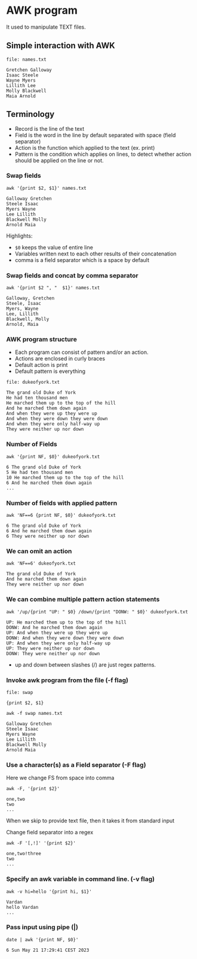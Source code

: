 # AWK program

It used to manipulate TEXT files.

## Simple interaction with AWK

`file: names.txt`
```text
Gretchen Galloway
Isaac Steele
Wayne Myers
Lillith Lee
Molly Blackwell
Maia Arnold
```
## Terminology

- Record is the line of the text
- Field is the word in the line by default separated with space (field separator)
- Action is the function which applied to the text (ex. print)
- Pattern is the condition which applies on lines, to detect whether action should be applied on the line or not.

### Swap fields

`awk '{print $2, $1}' names.txt`
```
Galloway Gretchen
Steele Isaac
Myers Wayne
Lee Lillith
Blackwell Molly
Arnold Maia
```

Highlights:

- `$0` keeps the value of entire line
- Variables written next to each other results of their concatenation
- comma is a field separator which is a space by default

### Swap fields and concat by comma separator

`awk '{print $2 ", "  $1}' names.txt`

```text
Galloway, Gretchen
Steele, Isaac
Myers, Wayne
Lee, Lillith
Blackwell, Molly
Arnold, Maia
```

### AWK program structure

- Each program can consist of pattern and/or an action.
- Actions are enclosed in curly braces
- Default action is print
- Default pattern is everything

`file: dukeofyork.txt`
```text
The grand old Duke of York
He had ten thousand men
He marched them up to the top of the hill
And he marched them down again
And when they were up they were up
And when they were down they were down
And when they were only half-way up
They were neither up nor down
```

### Number of Fields

`awk '{print NF, $0}' dukeofyork.txt`

```text
6 The grand old Duke of York
5 He had ten thousand men
10 He marched them up to the top of the hill
6 And he marched them down again
...
```

### Number of fields with applied pattern

`awk 'NF==6 {print NF, $0}' dukeofyork.txt`

```text
6 The grand old Duke of York
6 And he marched them down again
6 They were neither up nor down
```

### We can omit an action

`awk 'NF==6' dukeofyork.txt`

```text
The grand old Duke of York
And he marched them down again
They were neither up nor down
```

### We can combine multiple pattern action statements

`awk '/up/{print "UP: " $0} /down/{print "DONW: " $0}' dukeofyork.txt`

```text
UP: He marched them up to the top of the hill
DONW: And he marched them down again
UP: And when they were up they were up
DONW: And when they were down they were down
UP: And when they were only half-way up
UP: They were neither up nor down
DONW: They were neither up nor down
```

- up and down between slashes (/) are just regex patterns.

### Invoke awk program from the file (-f flag)

`file: swap`

```shell
{print $2, $1}
```

`awk -f swap names.txt`

```text
Galloway Gretchen
Steele Isaac
Myers Wayne
Lee Lillith
Blackwell Molly
Arnold Maia
```

### Use a character(s) as a Field separator (-F flag)

Here we change FS from space into comma

`awk -F, '{print $2}'`

```text
one,two
two
...
```

When we skip to provide text file, then it takes it from standard input

Change field separator into a regex

`awk -F '[,!]' '{print $2}'`

```text
one,two!three
two
...
```

### Specify an awk variable in command line. (-v flag)

`awk -v hi=hello '{print hi, $1}'`

```text
Vardan
hello Vardan
...
```

### Pass input using pipe (|)

`date | awk '{print NF, $0}'`
```
6 Sun May 21 17:29:41 CEST 2023
```

